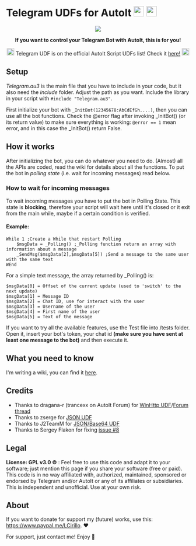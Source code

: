 # Telegram UDFs for AutoIt <img src="https://github.com/xLinkOut/telegram-udf-autoit/blob/master/assets/telegram_icon.png" width="28"> <img src="https://github.com/xLinkOut/telegram-udf-autoit/blob/master/assets/autoit_icon.png" width="28">

<p align="center">
  <img src="https://github.com/xLinkOut/telegram-udf-autoit/blob/master/assets/banner.png"><br>
</p>
<p align="center">
<b>If you want to control your Telegram Bot with AutoIt, this is for you!</b><br>
</p>
<p align="center">
  <img src="https://github.com/xLinkOut/telegram-udf-autoit/blob/master/assets/star_icon.png" width="20">
  Telegram UDF is on the official AutoIt Script UDFs list! Check it <a href="https://www.autoitscript.com/wiki/User_Defined_Functions#Social_Media_and_other_Website_API">here!</a></b>
  <img src="https://github.com/xLinkOut/telegram-udf-autoit/blob/master/assets/star_icon.png" width="20">
</p>

## Setup
_Telegram.au3_ is the main file that you have to include in your code, but it also need the _include_ folder. Adjust the path as you want. Include the library in your script with `#include "Telegram.au3"`.

First initialize your bot with `_InitBot(12345678:AbCdEfGh....)`, then you can use all the bot functions.
Check the @error flag after invoking _InitBot() (or its return value) to make sure everything is working: `@error == 1` mean error, and in this case the _InitBot() return False.

## How it works
After initializing the bot, you can do whatever you need to do. (Almost) all the APIs are coded, read the wiki for details about all the functions. To put the bot in _polling state_ (i.e. wait for incoming messages) read below.

### How to wait for incoming messages
To wait incoming messages you have to put the bot in Polling State. This state is **blocking**, therefore your script will wait here until it's closed or it exit from the main while, maybe if a certain condition is verified.

#### Example:
```autoit
While 1 ;Create a While that restart Polling
	$msgData = _Polling() ;_Polling function return an array with information about a message
	_SendMsg($msgData[2],$msgData[5]) ;Send a message to the same user with the same text
WEnd
```

For a simple text message, the array returned by _Polling() is:
```
$msgData[0] = Offset of the current update (used to 'switch' to the next update)
$msgData[1] = Message ID
$msgData[2] = Chat ID, use for interact with the user
$msgData[3] = Username of the user
$msgData[4] = First name of the user
$msgData[5] = Text of the message
```

If you want to try all the available features, use the Test file into /tests folder. Open it, insert your bot's token, your chat id **(make sure you have sent at least one message to the bot)** and then execute it.

## What you need to know
I'm writing a wiki, you can find it [here](https://github.com/xLinkOut/telegram-udf-autoit/wiki).

## Credits
+ Thanks to dragana-r (trancexx on AutoIt Forum) for [WinHttp UDF](https://github.com/dragana-r/autoit-winhttp)/[Forum thread](https://www.autoitscript.com/forum/topic/84133-winhttp-functions/)
+ Thanks to zserge for [JSON UDF](http://zserge.com/jsmn.html)
+ Thanks to J2TeamM for [JSON/Base64 UDF](https://github.com/J2TeaM/AutoIt-Imgur-UDF/tree/master/include)
+ Thanks to Sergey Flakon for fixing [issue #8](https://github.com/xLinkOut/telegram-udf-autoit/issues/8)

## Legal
**License: GPL v3.0 ©** : Feel free to use this code and adapt it to your software; just mention this page if you share your software (free or paid).
This code is in no way affiliated with, authorized, maintained, sponsored or endorsed by Telegram and/or AutoIt or any of its affiliates or subsidiaries. This is independent and unofficial. Use at your own risk.

## About
If you want to donate for support my (future) works, use this: https://www.paypal.me/LCirillo. ❤️

For support, just contact me! Enjoy 🎉